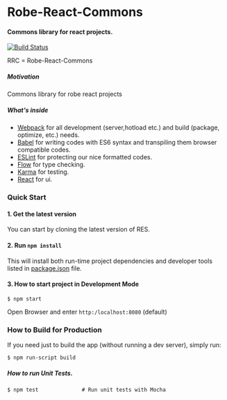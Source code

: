 # Robe-React-Commons

#### Commons library for react projects.

[![Build Status](https://travis-ci.org/robeio/robe-react-commons.svg?branch=master)](https://travis-ci.org/robeio/robe-react-commons)


RRC = Robe-React-Commons

##### Motivation

Commons library for robe react projects 

##### What's inside
* [Webpack](https://webpack.github.io/) for all development (server,hotload etc.) and build (package, optimize, etc.) needs.
* [Babel](https://babeljs.io/flow) for writing codes with ES6 syntax and transpiling them browser compatible codes. 
* [ESLint](http://eslint.org/) for protecting our nice formatted codes.
* [Flow](http://flowtype.org/) for type checking.
* [Karma](https://karma-runner.github.io/0.13/index.html) for testing.
* [React](https://facebook.github.io/react/) for ui.

### Quick Start


#### 1. Get the latest version
You can start by cloning the latest version of RES.

#### 2. Run `npm install`
This will install both run-time project dependencies and developer tools listed
in [package.json](./package.json) file.

#### 3. How to start project in Development Mode

```shell
$ npm start
```
  
Open Browser and enter `http:/localhost:8080` (default) 

### How to Build for Production

If you need just to build the app (without running a dev server), simply run:

```shell
$ npm run-script build
```
 
#####  How to run Unit Tests.

```shell
$ npm test              # Run unit tests with Mocha
```